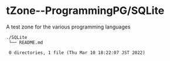 # tZone--ProgrammingPG/SQLite

A test zone for the various programming languages


    ./SQLite
     └── README.md
     
     0 directories, 1 file (Thu Mar 10 18:22:07 JST 2022)

